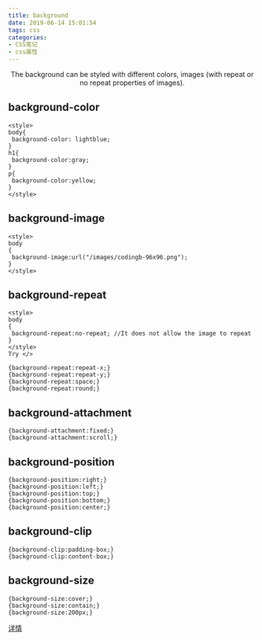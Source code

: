 ```yaml
---
title: background
date: 2019-06-14 15:01:54
tags: css
categories:
- CSS笔记
- css属性
---
```

<center>The background can be styled with different colors, images (with repeat or no repeat properties of images).</center>
<!-- more -->

## background-color

```
<style>
body{
 background-color: lightblue;
}
h1{
 background-color:gray;
}
p{
 background-color:yellow;
}
</style>
```

## background-image

```
<style>
body
{
 background-image:url("/images/codingb-96x96.png");
}
</style>
```

## background-repeat

```
<style>
body
{
 background-repeat:no-repeat; //It does not allow the image to repeat
}
</style>
Try </>
```

```
{background-repeat:repeat-x;}
{background-repeat:repeat-y;}
{background-repeat:space;}
{background-repeat:round;}
```

## background-attachment

```
{background-attachment:fixed;}
{background-attachment:scroll;}
```

## background-position

```
{background-position:right;}
{background-position:left;}
{background-position:top;}
{background-position:bottom;}
{background-position:center;}
```

## background-clip

```
{background-clip:padding-box;}
{background-clip:content-box;}
```

## background-size

```
{background-size:cover;}
{background-size:contain;}
{background-size:200px;}
```

[详情](https://www.web4college.com/css/css_background.php)